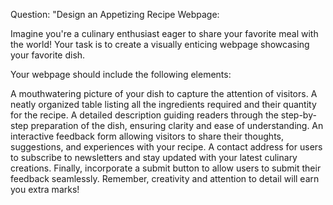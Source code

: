 Question:
"Design an Appetizing Recipe Webpage:

Imagine you're a culinary enthusiast eager to share your favorite meal with the world! Your task is to create a visually enticing webpage showcasing your favorite dish.

Your webpage should include the following elements:

A mouthwatering picture of your dish to capture the attention of visitors.
A neatly organized table listing all the ingredients required and their quantity for the recipe.
A detailed description guiding readers through the step-by-step preparation of the dish, ensuring clarity and ease of understanding.
An interactive feedback form allowing visitors to share their thoughts, suggestions, and experiences with your recipe.
A contact address for users to subscribe to newsletters and stay updated with your latest culinary creations.
Finally, incorporate a submit button to allow users to submit their feedback seamlessly.
Remember, creativity and attention to detail will earn you extra marks!